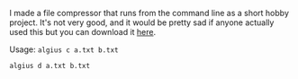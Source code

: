 I made a file compressor that runs from the command line as a short hobby project. It's not very good, and it would be pretty sad if anyone actually used this but you can download it [here](https://github.com/jptr218/algius/raw/main/algius.exe).

Usage:
`algius c a.txt b.txt`

`algius d a.txt b.txt`
